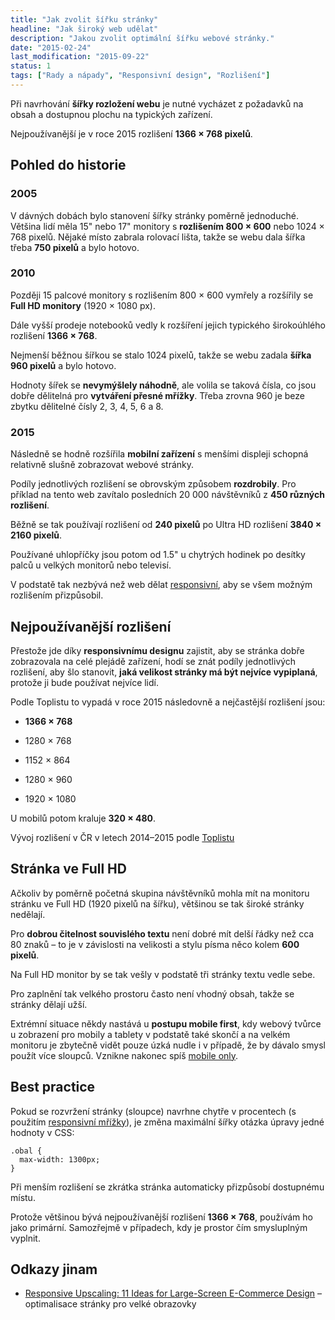 ```yaml
---
title: "Jak zvolit šířku stránky"
headline: "Jak široký web udělat"
description: "Jakou zvolit optimální šířku webové stránky."
date: "2015-02-24"
last_modification: "2015-09-22"
status: 1
tags: ["Rady a nápady", "Responsivní design", "Rozlišení"]
---
```


Při navrhování **šířky rozložení webu** je nutné vycházet z požadavků na obsah a dostupnou plochu na typických zařízení.

Nejpoužívanější je v roce 2015 rozlišení **1366 × 768 pixelů**.

## Pohled do historie

### 2005

V dávných dobách bylo stanovení šířky stránky poměrně jednoduché. Většina lidí měla 15" nebo 17" monitory s **rozlišením 800 × 600** nebo 1024 × 768 pixelů. Nějaké místo zabrala rolovací lišta, takže se webu dala šířka třeba **750 pixelů** a bylo hotovo.

### 2010

Později 15 palcové monitory s rozlišením 800 × 600 vymřely a rozšířily se **Full HD monitory** (1920 × 1080 px).

Dále vyšší prodeje notebooků vedly k rozšíření jejich typického širokoúhlého rozlišení **1366 × 768**.

Nejmenší běžnou šířkou se stalo 1024 pixelů, takže se webu zadala **šířka 960 pixelů** a bylo hotovo.

Hodnoty šířek se **nevymýšlely náhodně**, ale volila se taková čísla, co jsou dobře dělitelná pro **vytváření přesné mřížky**. Třeba zrovna 960 je beze zbytku dělitelné čísly 2, 3, 4, 5, 6 a 8.

### 2015

Následně se hodně rozšířila **mobilní zařízení** s menšími displeji schopná relativně slušně zobrazovat webové stránky.

Podíly jednotlivých rozlišení se obrovským způsobem **rozdrobily**. Pro příklad na tento web zavítalo posledních 20 000 návštěvníků z **450 různých rozlišení**.

Běžně se tak používají rozlišení od **240 pixelů** po Ultra HD rozlišení **3840 × 2160 pixelů**.

Používané uhlopříčky jsou potom od 1.5" u chytrých hodinek po desítky palců u velkých monitorů nebo televisí.

V podstatě tak nezbývá než web dělat [responsivní](/responsive), aby se všem možným rozlišením přizpůsobil.

## Nejpoužívanější rozlišení

Přestože jde díky **responsivnímu designu** zajistit, aby se stránka dobře zobrazovala na celé plejádě zařízení, hodí se znát podíly jednotlivých rozlišení, aby šlo stanovit, **jaká velikost stránky má být nejvíce vypiplaná**, protože ji bude používat nejvíce lidí.

Podle Toplistu to vypadá v roce 2015 následovně a nejčastější rozlišení jsou:

  - **1366 × 768**

  - 1280 × 768

  - 1152 × 864

  - 1280 × 960

  - 1920 × 1080

U mobilů potom kraluje **320 × 480**.

  Vývoj rozlišení v ČR v letech 2014–2015 podle [Toplistu](https://www.toplist.cz/global/history/resolution/)

## Stránka ve Full HD

Ačkoliv by poměrně početná skupina návštěvníků mohla mít na monitoru stránku ve Full HD (1920 pixelů na šířku), většinou se tak široké stránky nedělají.

Pro **dobrou čitelnost souvislého textu** není dobré mít delší řádky než cca 80 znaků – to je v závislosti na velikosti a stylu písma něco kolem **600 pixelů**.

Na Full HD monitor by se tak vešly v podstatě tři stránky textu vedle sebe.

Pro zaplnění tak velkého prostoru často není vhodný obsah, takže se stránky dělají užší.

Extrémní situace někdy nastává u **postupu mobile first**, kdy webový tvůrce u zobrazení pro mobily a tablety v podstatě také skončí a na velkém monitoru je zbytečně vidět pouze úzká nudle i v případě, že by dávalo smysl použít více sloupců. Vznikne nakonec spíš [mobile only](/mobile-first#mobile-only).

## Best practice

Pokud se rozvržení stránky (sloupce) navrhne chytře v procentech (s použitím [responsivní mřížky](/responsivni-mrizka)), je změna maximální šířky otázka úpravy jedné hodnoty v CSS:

```
.obal {
  max-width: 1300px;
}
```

Při menším rozlišení se zkrátka stránka automaticky přizpůsobí dostupnému místu.

Protože většinou bývá nejpoužívanější rozlišení **1366 × 768**, používám ho jako primární. Samozřejmě v případech, kdy je prostor čím smysluplným vyplnit.

## Odkazy jinam

  - [Responsive Upscaling: 11 Ideas for Large-Screen E-Commerce Design](http://baymard.com/blog/responsive-upscaling) – optimalisace stránky pro velké obrazovky
